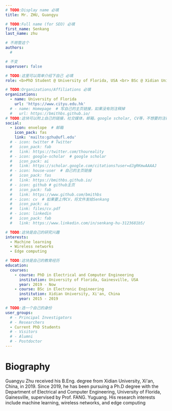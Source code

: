 ```yaml
---
# TODO:Display name 必填
title: Mr. ZHU, Guangyu

# TODO:Full name (for SEO) 必填
first_name: Senkang  
last_name: zhu

# 不用管这个
authors:
  # 

# 不变
superuser: false

# TODO:这里可以简单介绍下自己 必填
role: <b>PhD Student @ University of Florida, USA <br> BSc @ Xidian University</b>

# TODO:Organizations/Affiliations 必填
organizations:
  - name: University of Florida
    url: 'https://www.cityu.edu.hk'
  # - name: Homepage  # 写自己的主页链接，如果没有则注释掉
  #   url: https://bmithbs.github.io/
# TODO:这块可以附上自己的链接，社交媒体，邮箱，google scholar, CV等，不想要的注释掉即可
social:
  - icon: envelope  # 邮箱
    icon_pack: fas
    link: 'mailto:gzhu@ufl.edu'
  # - icon: twitter # Twitter
  #   icon_pack: fab  
  #   link: https://twitter.com/thoureality
  # - icon: google-scholar  # google scholar
  #   icon_pack: ai
  #   link: https://scholar.google.com/citations?user=dJgRKmwAAAAJ
  # - icon: house-user  # 自己的主页链接
  #   icon_pack: fas
  #   link: https://bmithbs.github.io/
  # - icon: github # github主页
  #   icon_pack: fab   
  #   link: https://www.github.com/bmithbs
  # - icon: cv  # 如果要上传CV，将文件发给Senkang
  #   icon_pack: ai
  #   link: files/cv.pdf
  # - icon: linkedin 
  #   icon_pack: fab
  #   link: https://www.linkedin.com/in/senkang-hu-3123681b5/

# TODO:这块是自己的研究兴趣
interests:
  - Machine learning
  - Wireless networks
  - Edge computing

# TODO:这块是自己的教育经历
education:
  courses:
    - course: PhD in Electrical and Computer Engineering
      institution: University of Florida, Gainesville, USA
      year: 2019 - Now
    - course: BSc in Electronic Engineering 
      institution: Xidian University, Xi'an, China
      year: 2015 - 2019

# TODO:选一个自己的身份
user_groups:
  # - Principal Investigators
  # - Researchers
  - Current PhD Students
  # - Visitors
  # - Alumni
  # - Postdoctor
---
```

<!-- TODO:写自己的Biography -->
# Biography
<!-- <p style="text-align:justify">  -->
Guangyu Zhu received his B.Eng. degree from Xidian University, Xi'an, China, in 2019. Since 2019, he has been pursuing a Ph.D degree with the Department of Electrical and Computer Engineering, University of Florida, Gainesville, supervised by Prof. FANG. Yuguang. His research interests include machine learning, wireless networks, and edge computing